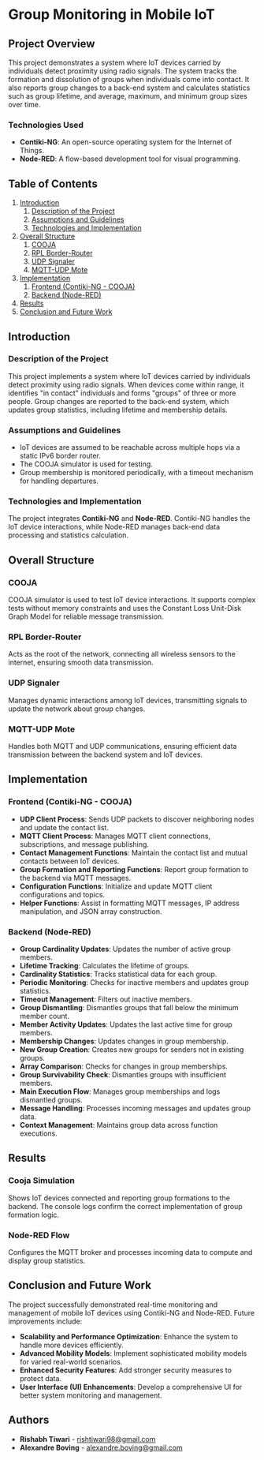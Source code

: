 # Group Monitoring in Mobile IoT

## Project Overview
This project demonstrates a system where IoT devices carried by individuals detect proximity using radio signals. The system tracks the formation and dissolution of groups when individuals come into contact. It also reports group changes to a back-end system and calculates statistics such as group lifetime, and average, maximum, and minimum group sizes over time.

### Technologies Used
- **Contiki-NG**: An open-source operating system for the Internet of Things.
- **Node-RED**: A flow-based development tool for visual programming.

## Table of Contents
1. [Introduction](#introduction)
    1. [Description of the Project](#description-of-the-project)
    2. [Assumptions and Guidelines](#assumptions-and-guidelines)
    3. [Technologies and Implementation](#technologies-and-implementation)
2. [Overall Structure](#overall-structure)
    1. [COOJA](#cooja)
    2. [RPL Border-Router](#rpl-border-router)
    3. [UDP Signaler](#udp-signaler)
    4. [MQTT-UDP Mote](#mqtt-udp-mote)
3. [Implementation](#implementation)
    1. [Frontend (Contiki-NG - COOJA)](#frontend-contiki-ng-cooja)
    2. [Backend (Node-RED)](#backend-node-red)
4. [Results](#results)
5. [Conclusion and Future Work](#conclusion-and-future-work)

## Introduction

### Description of the Project
This project implements a system where IoT devices carried by individuals detect proximity using radio signals. When devices come within range, it identifies "in contact" individuals and forms "groups" of three or more people. Group changes are reported to the back-end system, which updates group statistics, including lifetime and membership details.

### Assumptions and Guidelines
- IoT devices are assumed to be reachable across multiple hops via a static IPv6 border router.
- The COOJA simulator is used for testing.
- Group membership is monitored periodically, with a timeout mechanism for handling departures.

### Technologies and Implementation
The project integrates **Contiki-NG** and **Node-RED**. Contiki-NG handles the IoT device interactions, while Node-RED manages back-end data processing and statistics calculation.

## Overall Structure

### COOJA
COOJA simulator is used to test IoT device interactions. It supports complex tests without memory constraints and uses the Constant Loss Unit-Disk Graph Model for reliable message transmission.

### RPL Border-Router
Acts as the root of the network, connecting all wireless sensors to the internet, ensuring smooth data transmission.

### UDP Signaler
Manages dynamic interactions among IoT devices, transmitting signals to update the network about group changes.

### MQTT-UDP Mote
Handles both MQTT and UDP communications, ensuring efficient data transmission between the backend system and IoT devices.

## Implementation

### Frontend (Contiki-NG - COOJA)
- **UDP Client Process**: Sends UDP packets to discover neighboring nodes and update the contact list.
- **MQTT Client Process**: Manages MQTT client connections, subscriptions, and message publishing.
- **Contact Management Functions**: Maintain the contact list and mutual contacts between IoT devices.
- **Group Formation and Reporting Functions**: Report group formation to the backend via MQTT messages.
- **Configuration Functions**: Initialize and update MQTT client configurations and topics.
- **Helper Functions**: Assist in formatting MQTT messages, IP address manipulation, and JSON array construction.

### Backend (Node-RED)
- **Group Cardinality Updates**: Updates the number of active group members.
- **Lifetime Tracking**: Calculates the lifetime of groups.
- **Cardinality Statistics**: Tracks statistical data for each group.
- **Periodic Monitoring**: Checks for inactive members and updates group statistics.
- **Timeout Management**: Filters out inactive members.
- **Group Dismantling**: Dismantles groups that fall below the minimum member count.
- **Member Activity Updates**: Updates the last active time for group members.
- **Membership Changes**: Updates changes in group membership.
- **New Group Creation**: Creates new groups for senders not in existing groups.
- **Array Comparison**: Checks for changes in group memberships.
- **Group Survivability Check**: Dismantles groups with insufficient members.
- **Main Execution Flow**: Manages group memberships and logs dismantled groups.
- **Message Handling**: Processes incoming messages and updates group data.
- **Context Management**: Maintains group data across function executions.

## Results
### Cooja Simulation
Shows IoT devices connected and reporting group formations to the backend. The console logs confirm the correct implementation of group formation logic.

### Node-RED Flow
Configures the MQTT broker and processes incoming data to compute and display group statistics.

## Conclusion and Future Work
The project successfully demonstrated real-time monitoring and management of mobile IoT devices using Contiki-NG and Node-RED. Future improvements include:
- **Scalability and Performance Optimization**: Enhance the system to handle more devices efficiently.
- **Advanced Mobility Models**: Implement sophisticated mobility models for varied real-world scenarios.
- **Enhanced Security Features**: Add stronger security measures to protect data.
- **User Interface (UI) Enhancements**: Develop a comprehensive UI for better system monitoring and management.

## Authors
- **Rishabh Tiwari** - [rishtiwari98@gmail.com](mailto:rishtiwari98@gmail.com)
- **Alexandre Boving** - [alexandre.boving@gmail.com](mailto:alexandre.boving@gmail.com)
